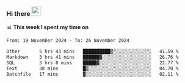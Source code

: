 ### Hi there <a href="https://www.gautamkrishnar.com/"><img src="https://media.giphy.com/media/hvRJCLFzcasrR4ia7z/giphy.gif" width="25px"></a>

📊 **This week I spent my time on**

<!--START_SECTION:waka-->

```txt
From: 19 November 2024 - To: 26 November 2024

Other       5 hrs 43 mins   ██████████▒░░░░░░░░░░░░░░   41.59 %
Markdown    3 hrs 41 mins   ██████▓░░░░░░░░░░░░░░░░░░   26.76 %
SQL         3 hrs 8 mins    █████▓░░░░░░░░░░░░░░░░░░░   22.77 %
Text        38 mins         █▒░░░░░░░░░░░░░░░░░░░░░░░   04.70 %
Batchfile   17 mins         ▓░░░░░░░░░░░░░░░░░░░░░░░░   02.11 %
```

<!--END_SECTION:waka-->
